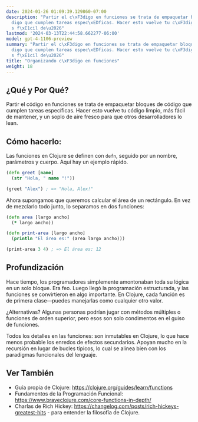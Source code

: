 ```yaml
---
date: 2024-01-26 01:09:39.129860-07:00
description: "Partir el c\xF3digo en funciones se trata de empaquetar bloques de c\xF3\
  digo que cumplen tareas espec\xEDficas. Hacer esto vuelve tu c\xF3digo limpio, m\xE1\
  s f\xE1cil de\u2026"
lastmod: '2024-03-13T22:44:58.662277-06:00'
model: gpt-4-1106-preview
summary: "Partir el c\xF3digo en funciones se trata de empaquetar bloques de c\xF3\
  digo que cumplen tareas espec\xEDficas. Hacer esto vuelve tu c\xF3digo limpio, m\xE1\
  s f\xE1cil de\u2026"
title: "Organizando c\xF3digo en funciones"
weight: 18
---
```


## ¿Qué y Por Qué?

Partir el código en funciones se trata de empaquetar bloques de código que cumplen tareas específicas. Hacer esto vuelve tu código limpio, más fácil de mantener, y un soplo de aire fresco para que otros desarrolladores lo lean.

## Cómo hacerlo:

Las funciones en Clojure se definen con `defn`, seguido por un nombre, parámetros y cuerpo. Aquí hay un ejemplo rápido.

```Clojure
(defn greet [name]
  (str "Hola, " name "!"))

(greet "Alex") ; => "Hola, Alex!"
```

Ahora supongamos que queremos calcular el área de un rectángulo. En vez de mezclarlo todo junto, lo separamos en dos funciones:

```Clojure
(defn area [largo ancho]
  (* largo ancho))

(defn print-area [largo ancho]
  (println "El área es:" (area largo ancho)))

(print-area 3 4) ; => El área es: 12
```

## Profundización

Hace tiempo, los programadores simplemente amontonaban toda su lógica en un solo bloque. Era feo. Luego llegó la programación estructurada, y las funciones se convirtieron en algo importante. En Clojure, cada función es de primera clase—puedes manejarlas como cualquier otro valor.

¿Alternativas? Algunas personas podrían jugar con métodos múltiples o funciones de orden superior, pero esos son solo condimentos en el guiso de funciones.

Todos los detalles en las funciones: son inmutables en Clojure, lo que hace menos probable los enredos de efectos secundarios. Apoyan mucho en la recursión en lugar de bucles típicos, lo cual se alinea bien con los paradigmas funcionales del lenguaje.

## Ver También

- Guía propia de Clojure: https://clojure.org/guides/learn/functions
- Fundamentos de la Programación Funcional: https://www.braveclojure.com/core-functions-in-depth/
- Charlas de Rich Hickey: https://changelog.com/posts/rich-hickeys-greatest-hits - para entender la filosofía de Clojure.
